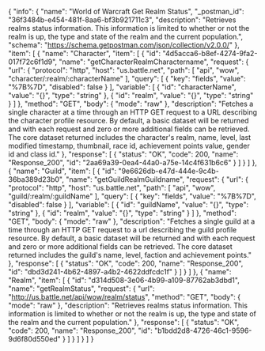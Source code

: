 {
  "info": {
    "name": "World of Warcraft Get Realm Status",
    "_postman_id": "36f3484b-e454-481f-8aa6-bf3b921711c3",
    "description": "Retrieves realms status information. This information is limited to whether or not the realm is up, the type and state of the realm and the current population.",
    "schema": "https://schema.getpostman.com/json/collection/v2.0.0/"
  },
  "item": [
    {
      "name": "Character",
      "item": [
        {
          "id": "4d5acca6-b8ef-4274-9fa2-017f72c6f1d9",
          "name": "getCharacterRealmCharactername",
          "request": {
            "url": {
              "protocol": "http",
              "host": "us.battle.net",
              "path": [
                "api",
                "wow",
                "character/:realm/:characterName"
              ],
              "query": [
                {
                  "key": "fields",
                  "value": "%7B%7D",
                  "disabled": false
                }
              ],
              "variable": [
                {
                  "id": "characterName",
                  "value": "{}",
                  "type": "string"
                },
                {
                  "id": "realm",
                  "value": "{}",
                  "type": "string"
                }
              ]
            },
            "method": "GET",
            "body": {
              "mode": "raw"
            },
            "description": "Fetches a single character at a time through an HTTP GET request to a URL describing the character profile resource. By default, a basic dataset will be returned and with each request and zero or more additional fields can be retrieved. The core dataset returned includes the character's realm, name, level, last modified timestamp, thumbnail, race id, achievement points value, gender id and class id."
          },
          "response": [
            {
              "status": "OK",
              "code": 200,
              "name": "Response_200",
              "id": "2aa69a39-0ea4-44a0-a75e-14c4f631b6c6"
            }
          ]
        }
      ]
    },
    {
      "name": "Guild",
      "item": [
        {
          "id": "9e6626db-e47d-444e-9c4b-36ba389d23b0",
          "name": "getGuildRealmGuildname",
          "request": {
            "url": {
              "protocol": "http",
              "host": "us.battle.net",
              "path": [
                "api",
                "wow",
                "guild/:realm/:guildName"
              ],
              "query": [
                {
                  "key": "fields",
                  "value": "%7B%7D",
                  "disabled": false
                }
              ],
              "variable": [
                {
                  "id": "guildName",
                  "value": "{}",
                  "type": "string"
                },
                {
                  "id": "realm",
                  "value": "{}",
                  "type": "string"
                }
              ]
            },
            "method": "GET",
            "body": {
              "mode": "raw"
            },
            "description": "Fetches a single guild at a time through an HTTP GET request to a url describing the guild profile resource. By default, a basic dataset will be returned and with each request and zero or more additional fields can be retrieved. The core dataset returned includes the guild's name, level, faction and achievement points."
          },
          "response": [
            {
              "status": "OK",
              "code": 200,
              "name": "Response_200",
              "id": "dbd3d241-4b62-4897-a4b2-4622ddfcdc1f"
            }
          ]
        }
      ]
    },
    {
      "name": "Realm",
      "item": [
        {
          "id": "d314d508-3e06-4b99-a109-87762ab3dbd1",
          "name": "getRealmStatus",
          "request": {
            "url": "http://us.battle.net/api/wow/realm/status",
            "method": "GET",
            "body": {
              "mode": "raw"
            },
            "description": "Retrieves realms status information. This information is limited to whether or not the realm is up, the type and state of the realm and the current population."
          },
          "response": [
            {
              "status": "OK",
              "code": 200,
              "name": "Response_200",
              "id": "b1bdd2d8-4726-46c1-9596-9d6f80d550ed"
            }
          ]
        }
      ]
    }
  ]
}